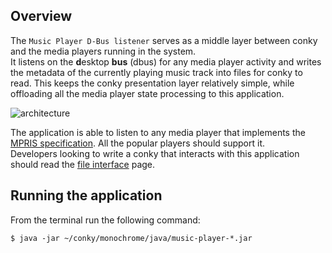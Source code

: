 ## Overview
The `Music Player D-Bus listener` serves as a middle layer between conky and the media players running in the system.  
It listens on the **d**esktop **bus** (dbus) for any media player activity and writes the metadata of the
currently playing music track into files for conky to read.  This keeps the conky presentation layer relatively simple,
while offloading all the media player state processing to this application.

![architecture](images/architecture.png)

The application is able to listen to any media player that implements the [MPRIS specification](https://www.freedesktop.org/wiki/Specifications/mpris-spec/).  All the popular
players should support it.  
Developers looking to write a conky that interacts with this application should read the [file interface](interface.html)
page.

## Running the application
From the terminal run the following command:
```commandline
$ java -jar ~/conky/monochrome/java/music-player-*.jar
```